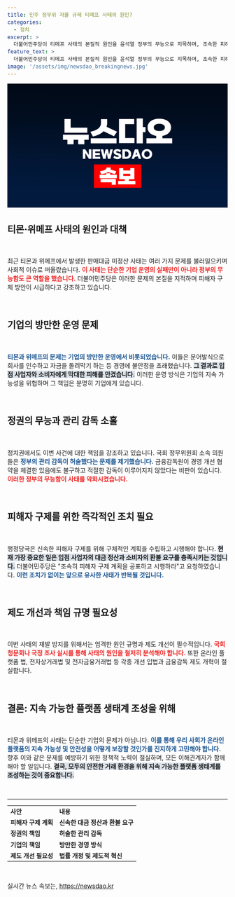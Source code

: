 ```yaml
---
title: 민주 정무위 자율 규제 티메프 사태의 원인?
categories:
  - 정치
excerpt: >
  더불어민주당이 티메프 사태의 본질적 원인을 윤석열 정부의 무능으로 지목하며, 조속한 피해 구제 계획 공표를 요구하고 나섰다. 대참사를 초래한 기업 운영에도 책임을 물으며, 국가 차원의 철저한 원인 규명과 제도 개선을 촉구하는 이들의 목소리가 거세지고 있다.
feature_text: >
  더불어민주당이 티메프 사태의 본질적 원인을 윤석열 정부의 무능으로 지목하며, 조속한 피해 구제 계획 공표를 요구하고 나섰다. 대참사를 초래한 기업 운영에도 책임을 물으며, 국가 차원의 철저한 원인 규명과 제도 개선을 촉구하는 이들의 목소리가 거세지고 있다.
image: '/assets/img/newsdao_breakingnews.jpg'
---
```


<p><img src="/assets/img/newsdao_breakingnews.jpg" alt="implanttips 속보" /></p>

<h2 data-ke-size="size26">티몬·위메프 사태의 원인과 대책</h2>

<p data-ke-size="size16">&nbsp;</p>

<p>최근 티몬과 위메프에서 발생한 판매대금 미정산 사태는 여러 가지 문제를 불러일으키며 사회적 이슈로 떠올랐습니다. <b><span style="color: #ee2323;">이 사태는 단순한 기업 운영의 실패만이 아니라 정부의 무능함도 큰 역할을 했습니다.</span></b> 더불어민주당은 이러한 문제의 본질을 지적하며 피해자 구제 방안이 시급하다고 강조하고 있습니다. </p>

<p data-ke-size="size16">&nbsp;</p>

<h2 data-ke-size="size26">기업의 방만한 운영 문제</h2>

<p data-ke-size="size16">&nbsp;</p>

<p><b><span style="color: #1a5490;">티몬과 위메프의 문제는 기업의 방만한 운영에서 비롯되었습니다.</span></b> 이들은 문어발식으로 회사를 인수하고 자금을 돌려막기 하는 등 경영에 불안정을 초래했습니다. <b><span style="background-color: #21538527;">그 결과로 입점 사업자와 소비자에게 막대한 피해를 안겼습니다.</span></b> 이러한 운영 방식은 기업의 지속 가능성을 위협하며 그 책임은 분명히 기업에게 있습니다. </p>

<p data-ke-size="size16">&nbsp;</p>

<h2 data-ke-size="size26">정권의 무능과 관리 감독 소홀</h2>

<p data-ke-size="size16">&nbsp;</p>

<p>정치권에서도 이번 사건에 대한 책임을 강조하고 있습니다. 국회 정무위원회 소속 의원들은 <b><span style="color: #1a5490;">정부의 관리 감독이 허술했다는 문제를 제기했습니다.</span></b> 금융감독원이 경영 개선 협약을 체결한 있음에도 불구하고 적절한 감독이 이루어지지 않았다는 비판이 있습니다. <b><span style="color: #ee2323;">이러한 정부의 무능함이 사태를 악화시켰습니다.</span></b></p>

<p data-ke-size="size16">&nbsp;</p>

<h2 data-ke-size="size26">피해자 구제를 위한 즉각적인 조치 필요</h2>

<p data-ke-size="size16">&nbsp;</p>

<p>행정당국은 신속한 피해자 구제를 위해 구체적인 계획을 수립하고 시행해야 합니다. <b><span style="background-color: #21538527;">현재 가장 중요한 일은 입점 사업자의 대금 정산과 소비자의 환불 요구를 충족시키는 것입니다.</span></b> 더불어민주당은 "조속히 피해자 구제 계획을 공표하고 시행하라"고 요청하였습니다. <b><span style="color: #1a5490;">이런 조치가 없이는 앞으로 유사한 사태가 반복될 것입니다.</span></b></p>

<p data-ke-size="size16">&nbsp;</p>

<h2 data-ke-size="size26">제도 개선과 책임 규명 필요성</h2>

<p data-ke-size="size16">&nbsp;</p>

<p>이번 사태의 재발 방지를 위해서는 엄격한 원인 규명과 제도 개선이 필수적입니다. <b><span style="color: #ee2323;">국회 청문회나 국정 조사 실시를 통해 사태의 원인을 철저히 분석해야 합니다.</span></b> 또한 온라인 플랫폼 법, 전자상거래법 및 전자금융거래법 등 각종 개선 입법과 금융감독 제도 개혁이 절실합니다. </p>

<p data-ke-size="size16">&nbsp;</p>

<h2 data-ke-size="size26">결론: 지속 가능한 플랫폼 생태계 조성을 위해</h2>

<p data-ke-size="size16">&nbsp;</p>

<p>티몬과 위메프의 사태는 단순한 기업의 문제가 아닙니다. <b><span style="color: #1a5490;">이를 통해 우리 사회가 온라인 플랫폼의 지속 가능성 및 안전성을 어떻게 보장할 것인가를 진지하게 고민해야 합니다.</span></b> 향후 이와 같은 문제를 예방하기 위한 정책적 노력이 절실하며, 모든 이해관계자가 함께 해야 할 일입니다. <b><span style="background-color: #21538527;">결국, 모두의 안전한 거래 환경을 위해 지속 가능한 플랫폼 생태계를 조성하는 것이 중요합니다.</span></b> </p>

<p data-ke-size="size16">&nbsp;</p>

<hr/>

<table style="width: 100%; border-collapse: collapse;">
    <tr>
        <td><b>사안</b></td>
        <td><b>내용</b></td>
    </tr>
    <tr>
        <td><b>피해자 구제 계획</b></td>
        <td><b>신속한 대금 정산과 환불 요구</b></td>
    </tr>
    <tr>
        <td><b>정권의 책임</b></td>
        <td><b>허술한 관리 감독</b></td>
    </tr>
    <tr>
        <td><b>기업의 책임</b></td>
        <td><b>방만한 경영 방식</b></td>
    </tr>
    <tr>
        <td><b>제도 개선 필요성</b></td>
        <td><b>법률 개정 및 제도적 혁신</b></td>
    </tr>
</table>

<p data-ke-size="size16">&nbsp;</p>
실시간 뉴스 속보는, <a href="https://newsdao.kr" rel="dofollow">https://newsdao.kr</a>


